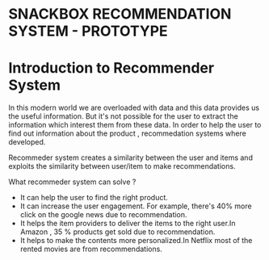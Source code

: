 # SNACKBOX RECOMMENDATION SYSTEM - PROTOTYPE


# Introduction to Recommender System

In this modern world we are overloaded with data and this data provides us the useful information. But it's not possible for the user to extract the information which interest them from these data. In order to help the user to find out information about the product , recommedation systems where developed.

Recommeder system creates a similarity between the user and items and exploits the similarity between user/item to make recommendations.

What recommeder system can solve ?

* It can help the user to find the right product.
* It can increase the user engagement. For example, there's 40% more click on the google news due to recommendation.
* It helps the item providers to deliver the items to the right user.In Amazon , 35 % products get sold due to recommendation.
* It helps to make the contents more personalized.In Netflix most of the rented movies are from recommendations.


